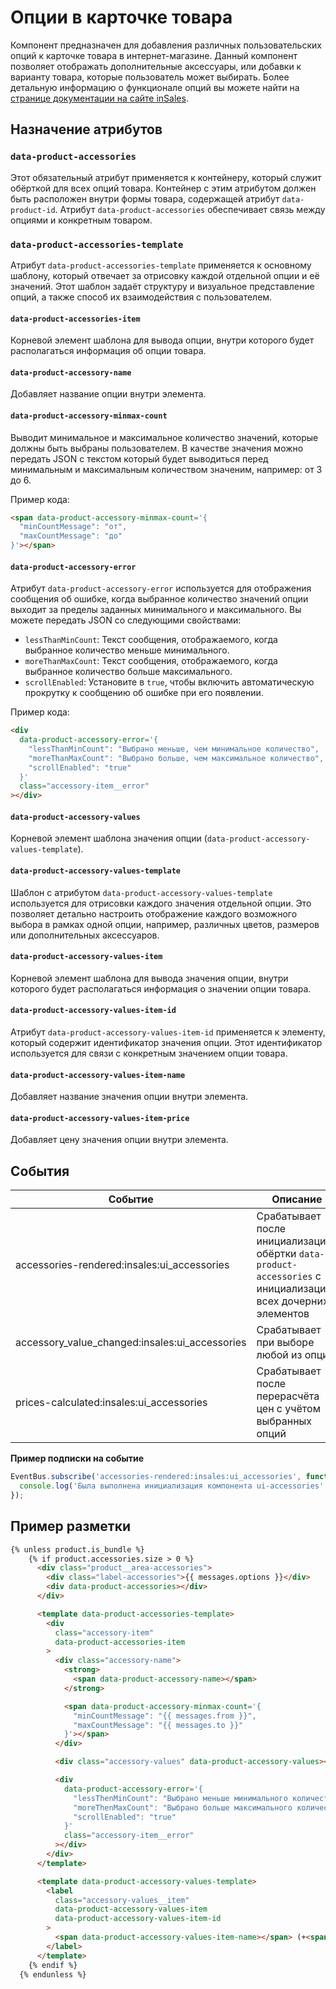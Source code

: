 # Опции в карточке товара

Компонент предназначен для добавления различных пользовательских опций к карточке товара в интернет-магазине. Данный компонент позволяет отображать дополнительные аксессуары, или добавки к варианту товара, которые пользователь может выбирать. Более детальную информацию о функционале опций вы можете найти на [странице документации на сайте inSales](https://www.insales.ru/collection/doc-nastroyki-tovarov/product/optsii).

## Назначение атрибутов

### `data-product-accessories`

Этот обязательный атрибут применяется к контейнеру, который служит обёрткой для всех опций товара. Контейнер с этим атрибутом должен быть расположен внутри формы товара, содержащей атрибут `data-product-id`. Атрибут `data-product-accessories` обеспечивает связь между опциями и конкретным товаром.

### `data-product-accessories-template`

Атрибут `data-product-accessories-template` применяется к основному шаблону, который отвечает за отрисовку каждой отдельной опции и её значений. Этот шаблон задаёт структуру и визуальное представление опций, а также способ их взаимодействия с пользователем.

#### `data-product-accessories-item`

Корневой элемент шаблона для вывода опции, внутри которого будет располагаться информация об опции товара.

#### `data-product-accessory-name`

Добавляет название опции внутри элемента.

#### `data-product-accessory-minmax-count`

Выводит минимальное и максимальное количество значений, которые должны быть выбраны пользователем. В качестве значения можно передать JSON с текстом который будет выводиться перед минимальным и максимальным количеством значеним, например: от 3 до 6.

Пример кода:

```html
<span data-product-accessory-minmax-count='{
  "minCountMessage": "от",
  "maxCountMessage": "до"
}'></span>
```

#### `data-product-accessory-error`

Атрибут `data-product-accessory-error` используется для отображения сообщения об ошибке, когда выбранное количество значений опции выходит за пределы заданных минимального и максимального. Вы можете передать JSON со следующими свойствами:

- `lessThanMinCount`: Текст сообщения, отображаемого, когда выбранное количество меньше минимального.
- `moreThanMaxCount`: Текст сообщения, отображаемого, когда выбранное количество больше максимального.
- `scrollEnabled`: Установите в `true`, чтобы включить автоматическую прокрутку к сообщению об ошибке при его появлении.

Пример кода:

```html
<div
  data-product-accessory-error='{
    "lessThanMinCount": "Выбрано меньше, чем минимальное количество",
    "moreThanMaxCount": "Выбрано больше, чем максимальное количество",
    "scrollEnabled": "true"
  }'
  class="accessory-item__error"
></div>
```

#### `data-product-accessory-values`

Корневой элемент шаблона значения опции (`data-product-accessory-values-template`).

#### `data-product-accessory-values-template`

Шаблон с атрибутом `data-product-accessory-values-template` используется для отрисовки каждого значения отдельной опции. Это позволяет детально настроить отображение каждого возможного выбора в рамках одной опции, например, различных цветов, размеров или дополнительных аксессуаров.

#### `data-product-accessory-values-item`

Корневой элемент шаблона для вывода значения опции, внутри которого будет располагаться информация о значении опции товара.

#### `data-product-accessory-values-item-id`

Атрибут `data-product-accessory-values-item-id` применяется к элементу, который содержит идентификатор значения опции. Этот идентификатор используется для связи с конкретным значением опции товара.

#### `data-product-accessory-values-item-name`

Добавляет название значения опции внутри элемента.

#### `data-product-accessory-values-item-price`

Добавляет цену значения опции внутри элемента.

## События

| Событие                                        | Описание                                                                                                    |
|------------------------------------------------|-------------------------------------------------------------------------------------------------------------|
| accessories-rendered:insales:ui_accessories    | Срабатывает после инициализации обёртки `data-product-accessories` с инициализацией всех дочерних элементов |
| accessory_value_changed:insales:ui_accessories | Срабатывает при выборе любой из опций                                                                       |
| prices-calculated:insales:ui_accessories       | Срабатывает после перерасчёта цен с учётом выбранных опций                                                  |

**Пример подписки на событие**

```js
EventBus.subscribe('accessories-rendered:insales:ui_accessories', function (data) {
  console.log('Была выполнена инициализация компонента ui-accessories', data);
});
```

## Пример разметки

```html
{% unless product.is_bundle %}
    {% if product.accessories.size > 0 %}
      <div class="product__area-accessories">
        <div class="label-accessories">{{ messages.options }}</div>
        <div data-product-accessories></div>
      </div>

      <template data-product-accessories-template>
        <div
          class="accessory-item"
          data-product-accessories-item
        >
          <div class="accessory-name">
            <strong>
              <span data-product-accessory-name></span>
            </strong>

            <span data-product-accessory-minmax-count='{
              "minCountMessage": "{{ messages.from }}",
              "maxCountMessage": "{{ messages.to }}"
            }'></span>
          </div>

          <div class="accessory-values" data-product-accessory-values></div>

          <div
            data-product-accessory-error='{
              "lessThenMinCount": "Выбрано меньше минимального количества",
              "moreThenMaxCount": "Выбрано больше максимального количества",
              "scrollEnabled": "true"
            }'
            class="accessory-item__error"
          ></div>
        </div>
      </template>

      <template data-product-accessory-values-template>
        <label
          class="accessory-values__item"
          data-product-accessory-values-item
          data-product-accessory-values-item-id
        >
          <span data-product-accessory-values-item-name></span> (+<span data-product-accessory-values-item-price></span>)
        </label>
      </template>
    {% endif %}
  {% endunless %}
```
